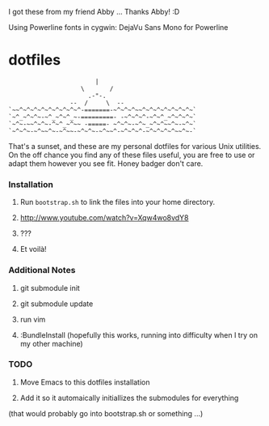 I got these from my friend Abby ... Thanks Abby! :D

Using Powerline fonts in cygwin:
DejaVu Sans Mono for Powerline

dotfiles
========

                            |
                        \       /
                          .-"-.
                     --  /     \  --
    `~~^~^~^~^~^~^~^~^~^-=======-~^~^~^~~^~^~^~^~^~^~^~`
    `~^_~^~^~-~^_~^~^_~-=========- -~^~^~^-~^~^_~^~^~^~`
    `~^~-~~^~^~-^~^_~^~~ -=====- ~^~^~-~^~_~^~^~~^~-~^~`
    `~^~^~-~^~~^~-~^~~-~^~^~-~^~~^-~^~^~^-~^~^~^~^~~^~-`

That's a sunset, and these are my personal dotfiles for various Unix utilities.
On the off chance you find any of these files useful, you are free to use or
adapt them however you see fit. Honey badger don't care.

### Installation

1. Run <code>bootstrap.sh</code> to link the files into your home directory.

2. http://www.youtube.com/watch?v=Xqw4wo8vdY8

3. ???

4. Et voilà!

### Additional Notes

1) git submodule init

2) git submodule update

3) run vim

4) :BundleInstall (hopefully this works, running into difficulty when I try on
my other machine)

### TODO

1) Move Emacs to this dotfiles installation

2) Add it so it automaically initiallizes the submodules for everything

(that would probably go into bootstrap.sh or something ...)

